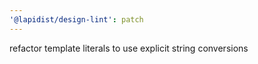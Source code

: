 ```yaml
---
'@lapidist/design-lint': patch
---
```


refactor template literals to use explicit string conversions
